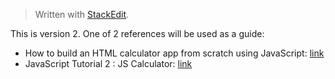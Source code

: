 ﻿


> Written with [StackEdit](https://stackedit.io/).

This is version 2.
One of 2 references will be used as a guide:

 - How to build an HTML calculator app from scratch using JavaScript: [link](https://www.freecodecamp.org/news/how-to-build-an-html-calculator-app-from-scratch-using-javascript-4454b8714b98/)
 - JavaScript Tutorial 2 : JS Calculator: [link](https://www.youtube.com/watch?v=22QAmVctAMc)


